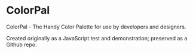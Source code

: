 # ColorPal
ColorPal - The Handy Color Palette for use by developers and designers. 

Created originally as a JavaScript test and demonstration; preserved as a Github repo.
